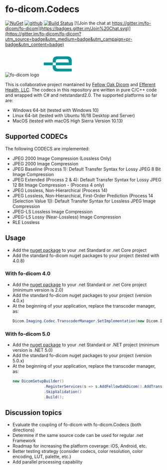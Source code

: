 # fo-dicom.Codecs

[![NuGet](https://img.shields.io/nuget/v/fo-dicom.Codecs.svg)](https://www.nuget.org/packages/fo-dicom.Codecs/)
[![github](https://img.shields.io/github/stars/Efferent-Health/fo-dicom.Codecs.svg)]()
[![Build Status](https://dev.azure.com/efferent/open-source/_apis/build/status/Efferent-Health.fo-dicom.Codecs?branchName=master)](https://dev.azure.com/efferent/open-source/_build/latest?definitionId=9&branchName=master)
[![Join the chat at https://gitter.im/fo-dicom/fo-dicom](https://badges.gitter.im/Join%20Chat.svg)](https://gitter.im/fo-dicom/fo-dicom?utm_source=badge&utm_medium=badge&utm_campaign=pr-badge&utm_content=badge)

<img src="https://lh3.googleusercontent.com/-Fq3nigRUo7U/VfaIPuJMjfI/AAAAAAAAALo/7oaLrrTBhnw/s1600/Fellow%2BOak%2BSquare%2BTransp.png" alt="fo-dicom logo" height="80" /><img src="efferent_logo.png" alt="Efferent logo" height="80" />

This is collaborative project mantained by [Fellow Oak Dicom](https://github.com/fo-dicom/fo-dicom) and [Efferent Health, LLC](https://efferenthealth.com).
The codecs in this repository are written in pure C/C++ code and wrapped with C# and netstandard2.0. The supported platforms so far are:
- Windows 64-bit (tested with Windows 10)
- Linux 64-bit (tested with Ubuntu 16/18 Desktop and Server)
- MacOS (tested with macOS High Sierra Version 10.13)

## Supported CODECs

The following CODECS are implemented:
- JPEG 2000 Image Compression (Lossless Only)
- JPEG 2000 Image Compression
- JPEG Baseline (Process 1): Default Transfer Syntax for Lossy JPEG 8 Bit Image Compression
- JPEG Extended (Process 2 & 4): Default Transfer Syntax for Lossy JPEG 12 Bit Image Compression - (Process 4 only)
- JPEG Lossless, Non-Hierarchical (Process 14)
- JPEG Lossless, Non-Hierarchical, First-Order Prediction (Process 14 [Selection Value 1]): Default Transfer Syntax for Lossless JPEG Image Compression
- JPEG-LS Lossless Image Compression
- JPEG-LS Lossy (Near-Lossless) Image Compression
- RLE Lossless

## Usage

- Add the [nuget package](https://www.nuget.org/packages/Efferent.Native) to your .net Standard or .net Core project 
- Add the standard fo-dicom nuget packages to your project (tested with 4.0.8)
### With fo-dicom 4.0
- Add the [nuget package](https://www.nuget.org/packages/Efferent.Native/) to your .net Standard or .net Core project (minimum version is 2.0) 
- Add the standard fo-dicom nuget packages to your project (version 4.0.x)
- At the beginning of your application, replace the transcoder manager, as:
  ````C#
  Dicom.Imaging.Codec.TranscoderManager.SetImplementation(new Dicom.Imaging.NativeCodec.NativeTranscoderManager());
  ````
### With fo-dicom 5.0
- Add the [nuget package](https://www.nuget.org/packages/fo-dicom.Codecs) to your .net Standard or .NET project (minimum version is .NET 5.0) 
- Add the standard fo-dicom nuget packages to your project (version 5.0.x)
- At the beginning of your application, replace the transcoder manager, as:
  ````C#
  new DicomSetupBuilder()
                .RegisterServices(s => s.AddFellowOakDicom().AddTranscoderManager<FellowOakDicom.Imaging.NativeCodec.NativeTranscoderManager>())
                .SkipValidation()
                .Build();
  
## Discussion topics

- Evaluate the coupling of fo-dicom with fo-dicom.Codecs (both directions)
- Determine if the same source code can be used for regular .net Framework
- Roadmap for increasing the platform coverage: iOS, Android, etc.
- Better testing strategy (consider codecs, color resolution, color encoding, LUT, palette, etc.)
- Add parallel processing capability

